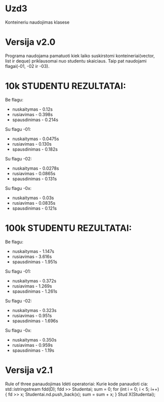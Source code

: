 # Uzd3
Konteineriu naudojimas klasese
# Versija v2.0
Programa naudojama pamatuoti kiek laiko suskirstomi konteineriai(vector, list ir deque) priklausomai nuo studentu skaiciaus. Taip pat naudojami flagai(-01, -02 ir -03).
# 10k STUDENTU REZULTATAI:
 Be flagu:
  - nuskaitymas - 0.12s
  - rusiavimas - 0.398s
  - spausdinimas - 0.214s
  
 Su flagu -01:
  - nuskaitymas - 0.0475s
  - rusiavimas - 0.130s
  - spausdinimas - 0.182s
  
 Su flagu -02:
  - nuskaitymas - 0.0278s
  - rusiavimas - 0.0865s
  - spausdinimas - 0.131s
  
 Su flagu -0x:
  - nuskaitymas - 0.03s
  - rusiavimas - 0.0835s
  - spausdinimas - 0.121s
  
# 100k STUDENTU REZULTATAI:
 Be flagu:
  - nuskaitymas - 1.147s
  - rusiavimas - 3.616s
  - spausdinimas - 1.951s
  
 Su flagu -01:
  - nuskaitymas - 0.372s
  - rusiavimas - 1.269s
  - spausdinimas - 1.261s
  
 Su flagu -02:
  - nuskaitymas - 0.323s
  - rusiavimas - 0.951s
  - spausdinimas - 1.696s
  
 Su flagu -0x:
  - nuskaitymas - 0.350s
  - rusiavimas - 0.959s
  - spausdinimas - 1.19s
# Versija v2.1
 Rule of three panaudojimas
 	Idėti operatoriai:
    Kurie kode panaudoti cia:
    std::istringstream fdd(D);
            fdd >> Studentai;
            sum = 0;
            for (int i = 0; i < 5; i++)
            {
                fd >> x;
                Studentai.nd.push_back(x);
                sum = sum + x;
            }
            Stud X(Studentai);
